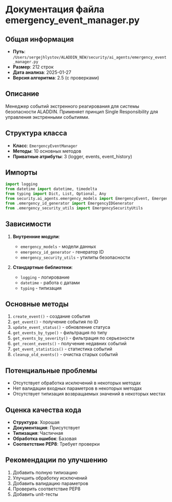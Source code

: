 # Документация файла emergency_event_manager.py

## Общая информация
- **Путь**: `/Users/sergejhlystov/ALADDIN_NEW/security/ai_agents/emergency_event_manager.py`
- **Размер**: 212 строк
- **Дата анализа**: 2025-01-27
- **Версия алгоритма**: 2.5 (с проверками)

## Описание
Менеджер событий экстренного реагирования для системы безопасности ALADDIN. Применяет принцип Single Responsibility для управления экстренными событиями.

## Структура класса
- **Класс**: `EmergencyEventManager`
- **Методы**: 10 основных методов
- **Приватные атрибуты**: 3 (logger, events, event_history)

## Импорты
```python
import logging
from datetime import datetime, timedelta
from typing import Dict, List, Optional, Any
from security.ai_agents.emergency_models import EmergencyEvent, EmergencyType, EmergencySeverity, ResponseStatus
from .emergency_id_generator import EmergencyIDGenerator
from .emergency_security_utils import EmergencySecurityUtils
```

## Зависимости
1. **Внутренние модули**:
   - `emergency_models` - модели данных
   - `emergency_id_generator` - генератор ID
   - `emergency_security_utils` - утилиты безопасности

2. **Стандартные библиотеки**:
   - `logging` - логирование
   - `datetime` - работа с датами
   - `typing` - типизация

## Основные методы
1. `create_event()` - создание события
2. `get_event()` - получение события по ID
3. `update_event_status()` - обновление статуса
4. `get_events_by_type()` - фильтрация по типу
5. `get_events_by_severity()` - фильтрация по серьезности
6. `get_recent_events()` - получение недавних событий
7. `get_event_statistics()` - статистика событий
8. `cleanup_old_events()` - очистка старых событий

## Потенциальные проблемы
- Отсутствует обработка исключений в некоторых методах
- Нет валидации входных параметров в некоторых методах
- Отсутствует типизация возвращаемых значений в некоторых местах

## Оценка качества кода
- **Структура**: Хорошая
- **Документация**: Присутствует
- **Типизация**: Частичная
- **Обработка ошибок**: Базовая
- **Соответствие PEP8**: Требует проверки

## Рекомендации по улучшению
1. Добавить полную типизацию
2. Улучшить обработку исключений
3. Добавить валидацию параметров
4. Проверить соответствие PEP8
5. Добавить unit-тесты